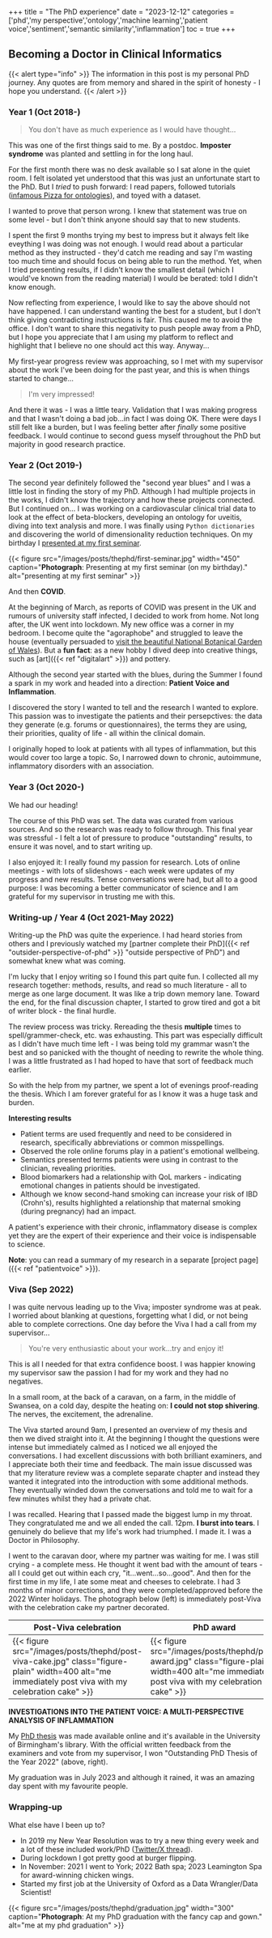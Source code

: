 +++
title = "The PhD experience"
date = "2023-12-12"
categories = ['phd','my perspective','ontology','machine learning','patient voice','sentiment','semantic similarity','inflammation']
toc = true
+++

## Becoming a Doctor in Clinical Informatics

{{< alert type="info" >}}
The information in this post is my personal PhD journey. Any quotes are from memory and shared in the spirit of honesty - I hope you understand.
{{< /alert >}}

### Year 1 (Oct 2018-)

> You don't have as much experience as I would have thought...

This was one of the first things said to me. By a postdoc. 
**Imposter syndrome** was planted and settling in for the long haul.

For the first month there was no desk available so I sat alone in the quiet room.
I felt isolated yet understood that this was just an unfortunate start to the PhD.
But I *tried* to push forward: I read papers, followed tutorials ([infamous Pizza for ontologies](https://protegewiki.stanford.edu/wiki/Protege4Pizzas10Minutes "Protege tutorial for ontologies")), and toyed with a dataset.

I wanted to prove that person wrong. I knew that statement was true on some level - but I don't think anyone should say that to new students.

I spent the first 9 months trying my best to impress but it always felt like eveything I was doing was not enough.
I would read about a particular method as they instructed - they'd catch me reading and say I'm wasting too much time and should focus on being able to run the method.
Yet, when I tried presenting results, if I didn't know the smallest detail (which I would've known from the reading material) I would be berated: told I didn't know enough.

Now reflecting from experience, I would like to say the above should not have happened.
I can understand wanting the best for a student, but I don't think giving contradicting instructions is fair.
This caused me to avoid the office.
I don't want to share this negativity to push people away from a PhD, but I hope you appreciate that I am using my platform to reflect and highlight that I believe no one should act this way.
Anyway...

My first-year progress review was approaching, so I met with my supervisor about the work I've been doing for the past year, and this is when things started to change...

> I'm very impressed!

And there it was - I was a little teary.
Validation that I was making progress and that I wasn't doing a bad job...in fact I was doing OK.
There were days I still felt like a burden, but I was feeling better after *finally* some positive feedback.
I would continue to second guess myself throughout the PhD but majority in good research practice.

### Year 2 (Oct 2019-)

The second year definitely followed the "second year blues" and I was a little lost in finding the story of my PhD.
Although I had multiple projects in the works, I didn't know the trajectory and how these projects connected.
But I continued on...
I was working on a cardiovascular clinical trial data to look at the effect of beta-blockers, developing an ontology for uveitis, diving into text analysis and more.
I was finally using `Python dictionaries` and discovering the world of dimensionality reduction techniques.
On my birthday I [presented at my first seminar](https://twitter.com/sap218/status/1225068022483836929 "first seminar").

{{< figure src="/images/posts/thephd/first-seminar.jpg" width="450" caption="**Photograph**: Presenting at my first seminar (on my birthday)." alt="presenting at my first seminar" >}}

And then **COVID**.

At the beginning of March, as reports of COVID was present in the UK and rumours of university staff infected, I decided to work from home.
Not long after, the UK went into lockdown. 
My new office was a corner in my bedroom.
I become quite the "agoraphobe" and struggled to leave the house (eventually persuaded to [visit the beautiful National Botanical Garden of Wales](https://twitter.com/sap218/status/1305896697705508871)).
But a **fun fact**: as a new hobby I dived deep into creative things, such as [art]({{< ref "digitalart" >}}) and pottery. 

Although the second year started with the blues, during the Summer I found a spark in my work and headed into a direction: **Patient Voice and Inflammation**.

I discovered the story I wanted to tell and the research I wanted to explore.
This passion was to investigate the patients and their persepctives: the data they generate (e.g. forums or questionnaires), the terms they are using, their priorities, quality of life - all within the clinical domain.

I originally hoped to look at patients with all types of inflammation, but this would cover too large a topic.
So, I narrowed down to chronic, autoimmune, inflammatory disorders with an association.

### Year 3 (Oct 2020-)

We had our heading!

The course of this PhD was set. The data was curated from various sources. And so the research was ready to follow through.
This final year was stressful - I felt a lot of pressure to produce "outstanding" results, to ensure it was novel, and to start writing up.

I also enjoyed it: I really found my passion for research.
Lots of online meetings - with lots of slideshows - each week were updates of my progress and new results.
Tense conversations were had, but all to a good purpose: I was becoming a better communicator of science and I am grateful for my supervisor in trusting me with this.

### Writing-up / Year 4 (Oct 2021-May 2022)

Writing-up the PhD was quite the experience.
I had heard stories from others and I previously watched my [partner complete their PhD]({{< ref "outsider-perspective-of-phd" >}} "outside perspective of PhD") and somewhat knew what was coming.

I'm lucky that I enjoy writing so I found this part quite fun.
I collected all my research together: methods, results, and read so much literature - all to merge as one large document.
It was like a trip down memory lane.
Toward the end, for the final discussion chapter, I started to grow tired and got a bit of writer block - the final hurdle.

The review process was tricky. Rereading the thesis **multiple** times to spell/grammer-check, etc. was exhausting.
This part was especially difficult as I didn't have much time left - I was being told my grammar wasn't the best and so panicked with the thought of needing to rewrite the whole thing.
I was a little frustrated as I had hoped to have that sort of feedback much earlier.

So with the help from my partner, we spent a lot of evenings proof-reading the thesis. Which I am forever grateful for as I know it was a huge task and burden.

**Interesting results**

+ Patient terms are used frequently and need to be considered in research, specifically abbreviations or common misspellings.
+ Observed the role online forums play in a patient's emotional wellbeing.
+ Semantics presented terms patients were using in contrast to the clinician, revealing priorities.
+ Blood biomarkers had a relationship with QoL markers - indicating emotional changes in patients should be investigated.
+ Although we know second-hand smoking can increase your risk of IBD (Crohn's), results highlighted a relationship that maternal smoking (during pregnancy) had an impact.

A patient's experience with their chronic, inflammatory disease is complex yet they are the expert of their experience and their voice is indispensable to science.

**Note**: you can read a summary of my research in a separate [project page]({{< ref "patientvoice" >}}).

### Viva (Sep 2022)

I was quite nervous leading up to the Viva; imposter syndrome was at peak.
I worried about blanking at questions, forgetting what I did, or not being able to complete corrections.
One day before the Viva I had a call from my supervisor...

> You're very enthusiastic about your work...try and enjoy it!

This is all I needed for that extra confidence boost.
I was happier knowing my supervisor saw the passion I had for my work and they had no negatives. 

In a small room, at the back of a caravan, on a farm, in the middle of Swansea, on a cold day, despite the heating on: **I could not stop shivering**.
The nerves, the excitement, the adrenaline.

The Viva started around 9am, I presented an overview of my thesis and then we dived straight into it.
At the beginning I thought the questions were intense but immediately calmed as I noticed we all enjoyed the conversations.
I had excellent discussions with both brilliant examiners, and I appreciate both their time and feedback.
The main issue discussed was that my literature review was a complete separate chapter and instead they wanted it integrated into the introduction with some additional methods.
They eventually winded down the conversations and told me to wait for a few minutes whilst they had a private chat.

I was recalled. Hearing that I passed made the biggest lump in my throat.
They congratulated me and we all ended the call. 12pm. 
**I burst into tears**.
I genuinely do believe that my life's work had triumphed. I made it. I was a Doctor in Philosophy.

I went to the caravan door, where my partner was waiting for me. I was still crying - a complete mess.
He thought it went bad with the amount of tears - all I could get out within each cry, "it...went...so...good".
And then for the first time in my life, I ate some meat and cheeses to celebrate.
I had 3 months of minor corrections, and they were completed/approved before the 2022 Winter holidays.
The photograph below (left) is immediately post-Viva with the celebration cake my partner decorated.

| Post-Viva celebration | PhD award |
| -------- | ------- |
| {{< figure src="/images/posts/thephd/post-viva-cake.jpg" class="figure-plain" width=400 alt="me immediately post viva with my celebration cake" >}} | {{< figure src="/images/posts/thephd/phd-award.jpg" class="figure-plain" width=400 alt="me immediately post viva with my celebration cake" >}} |

**INVESTIGATIONS INTO THE PATIENT VOICE: A MULTI-PERSPECTIVE ANALYSIS OF INFLAMMATION**

My [PhD thesis](https://etheses.bham.ac.uk//id/eprint/13244/ "PhD thesis") was made available online and it's available in the University of Birmingham's library.
With the official written feedback from the examiners and vote from my supervisor, I won "Outstanding PhD Thesis of the Year 2022" (above, right).

My graduation was in July 2023 and although it rained, it was an amazing day spent with my favourite people.

### Wrapping-up

What else have I been up to?

+ In 2019 my New Year Resolution was to try a new thing every week and a lot of these included work/PhD ([Twitter/X thread](https://twitter.com/sap218/status/1082047398652850179 "twitter thread of all the things i did in 2019")).
+ During lockdown I got pretty good at burger flipping.
+ In November: 2021 I went to York; 2022 Bath spa; 2023 Leamington Spa for award-winning chicken wings.
+ Started my first job at the University of Oxford as a Data Wrangler/Data Scientist!

{{< figure src="/images/posts/thephd/graduation.jpg" width="300" caption="**Photograph**: At my PhD graduation with the fancy cap and gown." alt="me at my phd graduation" >}}
